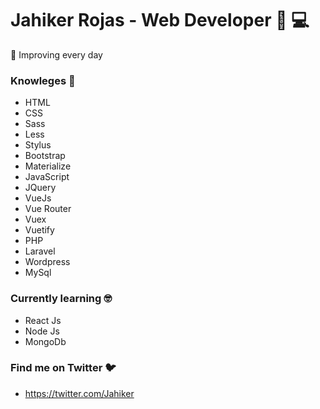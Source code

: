 # Jahiker Rojas - Web Developer :man: :computer:

:dart: Improving every day

### Knowleges :brain:

- HTML
- CSS
- Sass
- Less
- Stylus
- Bootstrap
- Materialize
- JavaScript
- JQuery
- VueJs
- Vue Router
- Vuex
- Vuetify
- PHP
- Laravel
- Wordpress
- MySql

### Currently learning :nerd_face:

- React Js
- Node Js
- MongoDb

### Find me on Twitter :bird:

- https://twitter.com/Jahiker

